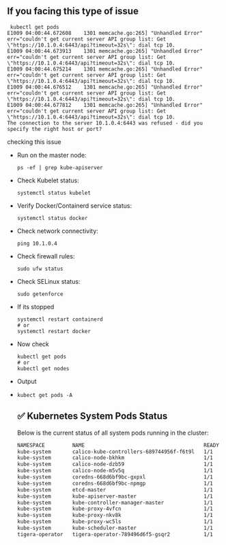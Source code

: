 ## If you facing this type of issue
```
 kubectl get pods
E1009 04:00:44.672608    1301 memcache.go:265] "Unhandled Error" err="couldn't get current server API group list: Get \"https://10.1.0.4:6443/api?timeout=32s\": dial tcp 10.
E1009 04:00:44.673913    1301 memcache.go:265] "Unhandled Error" err="couldn't get current server API group list: Get \"https://10.1.0.4:6443/api?timeout=32s\": dial tcp 10.
E1009 04:00:44.675214    1301 memcache.go:265] "Unhandled Error" err="couldn't get current server API group list: Get \"https://10.1.0.4:6443/api?timeout=32s\": dial tcp 10.
E1009 04:00:44.676512    1301 memcache.go:265] "Unhandled Error" err="couldn't get current server API group list: Get \"https://10.1.0.4:6443/api?timeout=32s\": dial tcp 10.
E1009 04:00:44.677812    1301 memcache.go:265] "Unhandled Error" err="couldn't get current server API group list: Get \"https://10.1.0.4:6443/api?timeout=32s\": dial tcp 10.
The connection to the server 10.1.0.4:6443 was refused - did you specify the right host or port?
```
checking this issue 
- Run on the master node:
    ```
    ps -ef | grep kube-apiserver

    ```
- Check Kubelet status:

    ```
    systemctl status kubelet
    ```
- Verify Docker/Containerd service status:
    ```
    systemctl status docker
    ```
- Check network connectivity:
    ```
    ping 10.1.0.4
    ```
- Check firewall rules:
    ```
    sudo ufw status
    ```
- Check SELinux status:
    ```
    sudo getenforce
    ```
- If its stopped
    ```
    systemctl restart containerd
    # or 
    systemctl restart docker
    ```

- Now check 
    ```
    kubectl get pods
    # or 
    kubectl get nodes
    ```
- Output 
- `kubect get pods -A`
    ## ✅ Kubernetes System Pods Status

    Below is the current status of all system pods running in the cluster:

    ```bash
    NAMESPACE         NAME                                       READY   STATUS    RESTARTS        AGE
    kube-system       calico-kube-controllers-689744956f-f6t9l   1/1     Running   1 (2m22s ago)   16h
    kube-system       calico-node-bkhkm                          1/1     Running   1 (7m33s ago)   16h
    kube-system       calico-node-dzb59                          1/1     Running   1 (2m22s ago)   16h
    kube-system       calico-node-m5v5q                          1/1     Running   0               65s
    kube-system       coredns-668d6bf9bc-gxpxl                   1/1     Running   1 (2m22s ago)   16h
    kube-system       coredns-668d6bf9bc-npmgp                   1/1     Running   1 (2m22s ago)   16h
    kube-system       etcd-master                                1/1     Running   1 (2m22s ago)   16h
    kube-system       kube-apiserver-master                      1/1     Running   1 (2m22s ago)   16h
    kube-system       kube-controller-manager-master             1/1     Running   1 (2m22s ago)   16h
    kube-system       kube-proxy-4vfcn                           1/1     Running   1 (57s ago)     65s
    kube-system       kube-proxy-nkv8k                           1/1     Running   1 (7m33s ago)   16h
    kube-system       kube-proxy-wc5ls                           1/1     Running   1 (2m22s ago)   16h
    kube-system       kube-scheduler-master                      1/1     Running   1 (2m22s ago)   16h
    tigera-operator   tigera-operator-789496d6f5-gsqr2           1/1     Running   1 (2m22s ago)   16h
